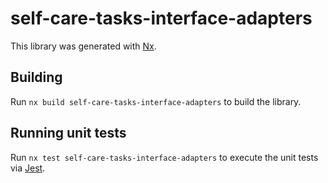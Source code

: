 # self-care-tasks-interface-adapters

This library was generated with [Nx](https://nx.dev).

## Building

Run `nx build self-care-tasks-interface-adapters` to build the library.

## Running unit tests

Run `nx test self-care-tasks-interface-adapters` to execute the unit tests via [Jest](https://jestjs.io).
